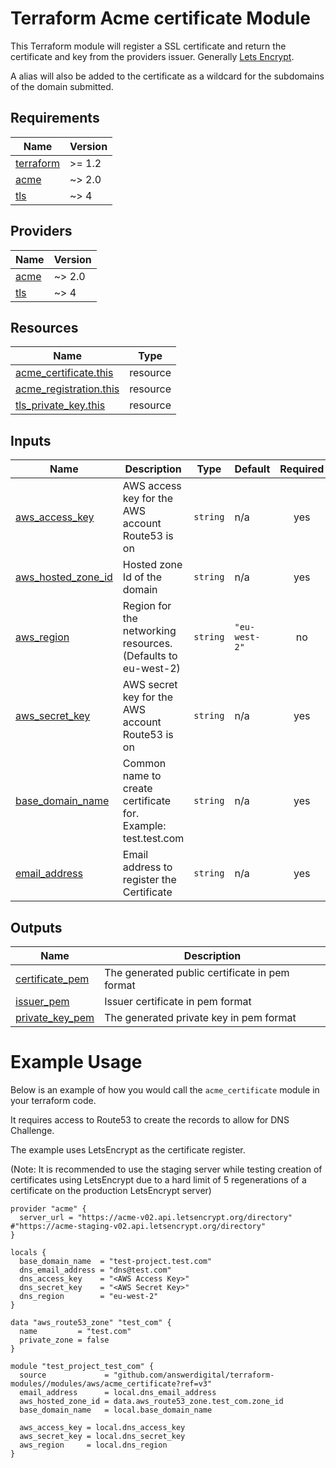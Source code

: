 # Terraform Acme certificate Module

This Terraform module will register a SSL certificate and return the certificate and key from the providers issuer. Generally [Lets Encrypt](https://letsencrypt.org/).

A alias will also be added to the certificate as a wildcard for the subdomains of the domain submitted.

<!-- BEGIN_TF_DOCS -->
## Requirements

| Name | Version |
|------|---------|
| <a name="requirement_terraform"></a> [terraform](#requirement\_terraform) | >= 1.2 |
| <a name="requirement_acme"></a> [acme](#requirement\_acme) | ~> 2.0 |
| <a name="requirement_tls"></a> [tls](#requirement\_tls) | ~> 4 |

## Providers

| Name | Version |
|------|---------|
| <a name="provider_acme"></a> [acme](#provider\_acme) | ~> 2.0 |
| <a name="provider_tls"></a> [tls](#provider\_tls) | ~> 4 |

## Resources

| Name | Type |
|------|------|
| [acme_certificate.this](https://registry.terraform.io/providers/vancluever/acme/latest/docs/resources/certificate) | resource |
| [acme_registration.this](https://registry.terraform.io/providers/vancluever/acme/latest/docs/resources/registration) | resource |
| [tls_private_key.this](https://registry.terraform.io/providers/hashicorp/tls/latest/docs/resources/private_key) | resource |

## Inputs

| Name | Description | Type | Default | Required |
|------|-------------|------|---------|:--------:|
| <a name="input_aws_access_key"></a> [aws\_access\_key](#input\_aws\_access\_key) | AWS access key for the AWS account Route53 is on | `string` | n/a | yes |
| <a name="input_aws_hosted_zone_id"></a> [aws\_hosted\_zone\_id](#input\_aws\_hosted\_zone\_id) | Hosted zone Id of the domain | `string` | n/a | yes |
| <a name="input_aws_region"></a> [aws\_region](#input\_aws\_region) | Region for the networking resources. (Defaults to eu-west-2) | `string` | `"eu-west-2"` | no |
| <a name="input_aws_secret_key"></a> [aws\_secret\_key](#input\_aws\_secret\_key) | AWS secret key for the AWS account Route53 is on | `string` | n/a | yes |
| <a name="input_base_domain_name"></a> [base\_domain\_name](#input\_base\_domain\_name) | Common name to create certificate for. Example: test.test.com | `string` | n/a | yes |
| <a name="input_email_address"></a> [email\_address](#input\_email\_address) | Email address to register the Certificate | `string` | n/a | yes |

## Outputs

| Name | Description |
|------|-------------|
| <a name="output_certificate_pem"></a> [certificate\_pem](#output\_certificate\_pem) | The generated public certificate in pem format |
| <a name="output_issuer_pem"></a> [issuer\_pem](#output\_issuer\_pem) | Issuer certificate in pem format |
| <a name="output_private_key_pem"></a> [private\_key\_pem](#output\_private\_key\_pem) | The generated private key in pem format |
<!-- END_TF_DOCS -->

# Example Usage

Below is an example of how you would call the `acme_certificate` module in your terraform code.

It requires access to Route53 to create the records to allow for DNS Challenge.

The example uses LetsEncrypt as the certificate register.

(Note: It is recommended to use the staging server while testing creation of certificates using LetsEncrypt due to a hard limit of 5 regenerations of a certificate on the production LetsEncrypt server)


```hcl
provider "acme" {
  server_url = "https://acme-v02.api.letsencrypt.org/directory" #"https://acme-staging-v02.api.letsencrypt.org/directory"
}

locals {
  base_domain_name  = "test-project.test.com"
  dns_email_address = "dns@test.com"
  dns_access_key    = "<AWS Access Key>"
  dns_secret_key    = "<AWS Secret Key>"
  dns_region        = "eu-west-2"
}

data "aws_route53_zone" "test_com" {
  name         = "test.com"
  private_zone = false
}

module "test_project_test_com" {
  source             = "github.com/answerdigital/terraform-modules//modules/aws/acme_certificate?ref=v3"
  email_address      = local.dns_email_address
  aws_hosted_zone_id = data.aws_route53_zone.test_com.zone_id
  base_domain_name   = local.base_domain_name

  aws_access_key = local.dns_access_key
  aws_secret_key = local.dns_secret_key
  aws_region     = local.dns_region
}
```
